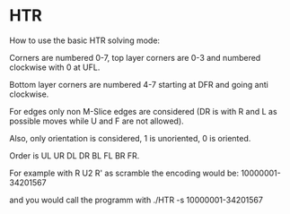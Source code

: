 # HTR
How to use the basic HTR solving mode: 

Corners are numbered 0-7, top layer corners are 0-3 and numbered clockwise with 0 at UFL.

Bottom layer corners are numbered 4-7 starting at DFR and going anti clockwise.

For edges only non M-Slice edges are considered (DR is with R and L as possible moves while U and F are not allowed).

Also, only orientation is considered, 1 is unoriented, 0 is oriented. 

Order is UL UR DL DR BL FL BR FR.

For example with R U2 R' as scramble the encoding would be: 10000001-34201567

and you would call the programm with ./HTR -s 10000001-34201567
